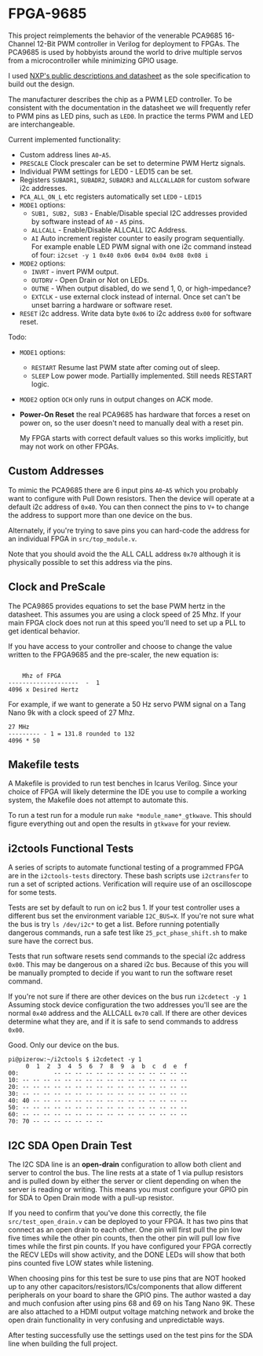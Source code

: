 # FPGA-9685

This project reimplements the behavior of the venerable PCA9685
16-Channel 12-Bit PWM controller in Verilog for deployment to
FPGAs. The PCA9685 is used by hobbyists around the world to drive
multiple servos from a microcontroller while minimizing GPIO usage.

I used [NXP's public descriptions and datasheet](https://www.nxp.com/products/power-management/lighting-driver-and-controller-ics/led-controllers/16-channel-12-bit-pwm-fm-plus-ic-bus-led-controller:PCA9685)  as the sole specification to build out the design.

The manufacturer describes the chip as a PWM LED controller. To be
consistent with the documentation in the datasheet we will frequently
refer to PWM pins as LED pins, such as `LED0`. In practice the terms
PWM and LED are interchangeable.

Current implemented functionality:

* Custom address lines `A0`-`A5`.
* `PRESCALE` Clock prescaler can be set to determine PWM Hertz signals.
* Individual PWM settings for LED0 - LED15 can be set.
* Registers `SUBADR1`, `SUBADR2`, `SUBADR3` and `ALLCALLADR` for custom
    sofware i2c addresses.
* `PCA_ALL_ON_L` etc registers automatically set `LED0` - `LED15`
* `MODE1` options:
    * `SUB1, SUB2, SUB3` - Enable/Disable special I2C addresses provided
        by software instead of `A0` - `A5` pins.
    * `ALLCALL` - Enable/Disable ALLCALL I2C Address.
    * `AI` Auto increment register counter to easily program sequentially.
        For example enable LED PWM signal with one i2c command instead of
        four: `i2cset -y 1 0x40 0x06 0x04 0x04 0x08 0x08 i`
* `MODE2` options:
    * `INVRT` - invert PWM output.
    * `OUTDRV` - Open Drain or Not on LEDs.
    * `OUTNE` - When output disabled, do we send 1, 0, or high-impedance?
    * `EXTCLK` - use external clock instead of internal. Once set can't
        be unset barring a hardware or software reset.
* `RESET` i2c address. Write data byte `0x06` to i2c address `0x00` for
    software reset.

Todo:

* `MODE1` options:
    * `RESTART` Resume last PWM state after coming out of sleep.
    * `SLEEP` Low power mode.
        Partiallly implemented. Still needs RESTART logic.
* `MODE2` option `OCH` only runs in output changes on ACK mode.
* **Power-On Reset** the real PCA9685 has hardware that forces a
    reset on power on, so the user doesn't need to manually deal
    with a reset pin.

    My FPGA starts with correct default values
    so this works implicitly, but may not work on other FPGAs.

## Custom Addresses

To mimic the PCA9685 there are 6 input pins `A0`-`A5` which you
probably want to configure with Pull Down resistors. Then the device
will operate at a default i2c address of `0x40`. You can then connect
the pins to `V+` to change the address to support more than one device
on the bus.

Alternately, if you're trying to save pins you can hard-code the address
for an individual FPGA in `src/top_module.v`.

Note that you should avoid the the ALL CALL address `0x70` although it is
physically possible to set this address via the pins.

## Clock and PreScale

The PCA9865 provides equations to set the base PWM hertz in the
datasheet. This assumes you are using a clock speed of 25 Mhz. If your
main FPGA clock does not run at this speed you'll need to set up a PLL
to get identical behavior.

If you have access to your controller and choose to change the value
written to the FPGA9685 and the pre-scaler, the new equation is:

```

    Mhz of FPGA
--------------------  -  1
4096 x Desired Hertz

```

For example, if we want to generate a 50 Hz servo PWM signal on a Tang
Nano 9k with a clock speed of 27 Mhz.

```
27 MHz
--------- - 1 = 131.8 rounded to 132
4096 * 50

```

## Makefile tests

A Makefile is provided to run test benches in Icarus Verilog. Since
your choice of FPGA will likely determine the IDE you use to compile a
working system, the Makefile does not attempt to automate this.

To run a test run for a module run `make *module_name*_gtkwave`. This
should figure everything out and open the results in `gtkwave` for
your review.

## i2ctools Functional Tests

A series of scripts to automate functional testing of a programmed
FPGA are in the `i2ctools-tests` directory. These bash scripts use
`i2ctransfer` to run a set of scripted actions. Verification will
require use of an oscilloscope for some tests.

Tests are set by default to run on ic2 bus 1. If your test controller
uses a different bus set the environment variable `I2C_BUS=X`. If
you're not sure what the bus is try `ls /dev/i2c*` to get a
list. Before running potentially dangerous commands, run a safe test
like `25_pct_phase_shift.sh` to make sure have the correct bus.

Tests that run software resets send commands to the special i2c
address `0x00`. This may be dangerous on a shared i2c bus. Because of
this you will be manually prompted to decide if you want to run the
software reset command.

If you're not sure if there are other devices on the bus run
`i2cdetect -y 1` Assuming stock device configuration the two addresses
you'll see are the normal `0x40` address and the ALLCALL `0x70` call. If there are other devices determine what they are, and if it is safe to send commands to address `0x00`.

Good. Only our device on the bus.

```
pi@pizerow:~/i2ctools $ i2cdetect -y 1
     0  1  2  3  4  5  6  7  8  9  a  b  c  d  e  f
00:          -- -- -- -- -- -- -- -- -- -- -- -- -- 
10: -- -- -- -- -- -- -- -- -- -- -- -- -- -- -- -- 
20: -- -- -- -- -- -- -- -- -- -- -- -- -- -- -- -- 
30: -- -- -- -- -- -- -- -- -- -- -- -- -- -- -- -- 
40: 40 -- -- -- -- -- -- -- -- -- -- -- -- -- -- -- 
50: -- -- -- -- -- -- -- -- -- -- -- -- -- -- -- -- 
60: -- -- -- -- -- -- -- -- -- -- -- -- -- -- -- -- 
70: 70 -- -- -- -- -- -- --                         
```


## I2C SDA Open Drain Test

The I2C SDA line is an **open-drain** configuration to allow both
client and server to control the bus. The line rests at a state of 1
via pullup resistors and is pulled down by either the server or client
depending on when the server is reading or writing. This means you
must configure your GPIO pin for SDA to Open Drain mode with a pull-up
resistor.

If you need to confirm that you've done this correctly, the file
`src/test_open_drain.v` can be deployed to your FPGA. It has two pins
that connect as an open drain to each other. One pin will first pull
the pin low five times while the other pin counts, then the other pin
will pull low five times while the first pin counts. If you have
configured your FPGA correctly the RECV LEDs will show activity, and
the DONE LEDs will show that both pins counted five LOW states while
listening.

When choosing pins for this test be sure to use pins that are NOT
hooked up to any other capacitors/resistors/ICs/components that allow
different peripherals on your board to share the GPIO pins. The author
wasted a day and much confusion after using pins 68 and 69 on his Tang
Nano 9K. These are also attached to a HDMI output voltage matching
network and broke the open drain functionality in very confusing and
unpredictable ways.

After testing successfully use the settings used on the test pins for
the SDA line when building the full project.

